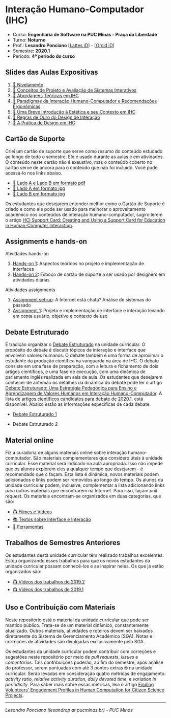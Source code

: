 # Interação Humano-Computador (IHC) 

* Curso: **Engenharia de Software na PUC Minas - Praça da Liberdade**
* Turno: **Noturno**
* Prof.: **Lesandro Ponciano**   [[Lattes iD](http://lattes.cnpq.br/2211388362277178)] - [[Orcid iD](http://orcid.org/0000-0002-5724-0094)]
* Semestre: **2020.1**
* Período: **4º período do curso**

## Slides das Aulas Expositivas
1. [:notebook: Nivelamento](https://github.com/lesandrop/Inter-Humano-Computador/blob/master/01-SlidesDasAulas/IHC-01-Nivelamento.pdf)
1. [:notebook: Conceitos de Projeto e Avaliação de Sistemas Interativos](https://github.com/lesandrop/Inter-Humano-Computador/blob/master/01-SlidesDasAulas/IHC-02-Conceito%20de%20interface%20e%20de%20design%20da%20intera%C3%A7%C3%A3o.pdf)
1. [:notebook: Abordagens Teóricas em IHC](https://github.com/lesandrop/Inter-Humano-Computador/blob/master/01-SlidesDasAulas/IHC-03-Abordagens%20Teoricas%20em%20IHC.pdf)
1. [:notebook: Paradigmas da Interação Humano-Computador e Recomendações Ergonômicas](https://github.com/lesandrop/Inter-Humano-Computador/blob/master/01-SlidesDasAulas/IHC-04-Paradigmas%20da%20interacao%20humano-computador.pdf)
1. [:notebook: Uma Breve Introdução à Estética e seu Contexto em IHC](https://github.com/lesandrop/Inter-Humano-Computador/blob/master/01-SlidesDasAulas/IHC-05-Est%C3%A9tica%20em%20IHC.pdf)
1. [:notebook: Regras de Ouro do Design de Interação](https://github.com/lesandrop/Inter-Humano-Computador/blob/master/01-SlidesDasAulas/IHC-06-Regras%20de%20ouro%20do%20design%20de%20intera%C3%A7%C3%A3o.pdf)
1. [:notebook: A Prática de Design em IHC](https://github.com/lesandrop/Inter-Humano-Computador/blob/master/01-SlidesDasAulas/IHC-07-Design%20em%20IHC.pdf)

## Cartão de Suporte

Criei um cartão de suporte que serve como resumo do conteúdo estudado ao longo de todo o semestre. Ele é usado durante as aulas e em atividades. O conteúdo neste cartão não é exaustivo, mas o conteúdo coberto no cartão serve de ancora para o conteúdo que não foi incluído. Você pode acessá-lo nos links abaixo.
* [:gift: Lado A e Lado B em formato pdf](https://github.com/lesandrop/Inter-Humano-Computador/blob/master/03-Cart%C3%A3oDeSuporte-HCISupportCard/Cart%C3%A3o-IHC.pdf)
* [:gift: Lado A em formato jpg](https://github.com/lesandrop/Inter-Humano-Computador/blob/master/03-Cart%C3%A3oDeSuporte-HCISupportCard/Cart%C3%A3o-IHC-A.jpg)
* [:gift: Lado B em formato jpg](https://github.com/lesandrop/Inter-Humano-Computador/blob/master/03-Cart%C3%A3oDeSuporte-HCISupportCard/Cart%C3%A3o-IHC-B.jpg)

Os estudantes que desejarem entender melhor como o Cartão de Suporte é criado e como ele pode ser usado para melhorar o aproveitamento acadêmico nos conteúdos de interação humano-computador, sugiro lerem o artigo [HCI Support Card: Creating and Using a Support Card for Education in Human-Computer Interaction](https://doi.org/10.5753/ihc.2019.8409).

## Assignments e hands-on

Atividades hands-on
1. [Hands-on 1](https://github.com/ihc-puc-20201/Inter-Humano-Computador/blob/master/02-TrabalhosHandsOnOficinas/IHC-Hands-on1.pdf): Aspectos teóricos no projeto e implementação de interfaces
1. [Hands-on 2](https://github.com/ihc-puc-20201/Inter-Humano-Computador/blob/master/02-TrabalhosHandsOnOficinas/IHC-Hands-on2.pdf): Esboço de cartão de suporte a ser usado por designers em atividades diárias

Atividades assignments
1. [Assignment  set-up](https://github.com/ihc-puc-20201/Inter-Humano-Computador/blob/master/02-TrabalhosHandsOnOficinas/assignment_ihc-setup.md): A Internet está chata? Análise de sistemas do passado
1. [Assignment  1](https://github.com/ihc-puc-20201/Inter-Humano-Computador/blob/master/02-TrabalhosHandsOnOficinas/assignment_ihc-1.md): Projeto e implementação de interface e interação levando em conta usuário, objetivo e contexto de uso

## Debate Estruturado

É tradição organizar o [Debate Estruturado](https://doi.org/10.5753/ihc.2018.4209) na unidade curricular. O propósito do debate é discutir tópicos de interação e interface que envolvem valores humanos. O debate também é uma forma de aproximar o estudante da produção científica na vanguarda na área de IHC. O debate consiste em uma fase de preparação, com a leitura e fichamento de dois artigos científicos, e uma fase de execução, com uma dinâmica de parlamento inglês realizada em sala de aula. Os estudantes que desejarem conhecer de antemão os detalhes da dinâmica do debate pode ler o artigo [Debate Estruturado: Uma Estratégia Pedagógica para Ensino e Aprendizagem de Valores Humanos em Interação Humano-Computador](https://doi.org/10.5753/ihc.2018.4209). A lista de [artigos científicos candidatos para debate de 2020.1.](https://github.com/lesandrop/Inter-Humano-Computador/blob/master/04-DebateEstruturado/Links-ArtigosCient%C3%ADficos.md) está disponível. Abaixo estão as informações específicas de cada debate.

* [Debate Estruturado 1](https://github.com/ihc-puc-20201/Inter-Humano-Computador/blob/master/04-DebateEstruturado/IHC-DebateEstruturado1.pdf)

* Debate Estruturado 2

## Material online
Fiz a curadoria de alguns materiais online sobre interação humano-computador. São materiais complementares que considero úteis à unidade curricular. Esse material será indicado na aula apropriada. Isso não impede que os alunos explorem eles a qualquer tempo que desejarem -  é recomendado que o façam. Esta lista é dinâmica, novos materiais podem adicionados e links podem ser removidos ao longo do tempo. Os alunos da unidade curricular podem, inclusive, complementar a lista adicionando links para outros materiais que encontrarem na Internet. Para isso, façam _pull request_. Os materiais encontram-se organizados em duas categorias, que são:

* [:tv: Filmes e Vídeos](https://github.com/lesandrop/Inter-Humano-Computador/blob/master/00a-MaterialOnline/Links-FilmesVideos.md)
* [:books: Textos sobre Interface e Interação](https://github.com/lesandrop/Inter-Humano-Computador/blob/master/00a-MaterialOnline/Links-InterfaceIntera%C3%A7%C3%A3o.md)
* [:wrench: Ferramentas](https://github.com/lesandrop/Inter-Humano-Computador/blob/master/05-Ferramentas/Links-Ferramentas.md)

## Trabalhos de Semestres Anteriores

Os estudantes desta unidade curricular têm realizado trabalhos excelentes. Estou organizando esses trabalhos para que os novos estudantes da unidade curricular possam conhecê-los e se inspirar neles. Os que já estão organizados são:

* [:tv: Vídeos dos trabalhos de 2019.2](https://github.com/lesandrop/Inter-Humano-Computador/blob/master/TrabalhosDeExAlunos/2019-2-Videos.md)
* [:tv: Vídeos dos trabalhos de 2019.1](https://github.com/lesandrop/Inter-Humano-Computador/blob/master/TrabalhosDeExAlunos/2019-1-Videos.md)


## Uso e Contribuição com Materiais

Neste repositório está o material da unidade curricular que pode ser mantido público. Trata-se de um material dinâmico, constantemente atualizado. Outros materiais, atividades e roteiros devem ser baixados diretamente do Sistema de Gerenciamento Acadêmico (SGA). Notas e correções de atividades são divulgadas exclusivamente pelo SGA. 

Os estudantes da unidade curricular podem contribuir com correções e sugestões neste repositório por meio de _pull requests_, _issues_ e _comentários_. Tais contribuições poderão, ao fim do semestre, após análise do professor, serem pontuadas com até 3 pontos extras :nerd_face: na unidade curricular. Serão levadas em consideração quatro métricas de engajamento: _activity ratio_, _relative activity duration_, _daily devoted time_, e _variation in periodicity_. Para saber mais sobre essas métricas, leia o artigo [Finding Volunteers' Engagement Profiles in Human Computation for Citizen Science Projects](http://dx.doi.org/10.15346/hc.v1i2.12).

---

_Lesandro Ponciano (lesandrop at pucminas.br) - PUC Minas_